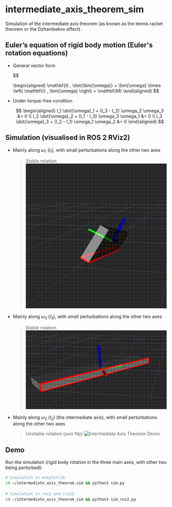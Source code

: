 # intermediate_axis_theorem_sim

Simulation of the intermediate axis theorem (as known as the tennis racket theorem or the Dzhanibekov effect).

## Euler’s equation of rigid body motion (Euler's rotation equations)

- General vector form
    
    $$
    
    \begin{aligned}
    \mathbf{I} \, \dot{\bm{\omega}} + \bm{\omega} \times \left( \mathbf{I} \, \bm{\omega} \right) = \mathbf{M}
    \end{aligned}
    $$
    
- Under torque-free condition
    
    $$
    \begin{aligned}
    I_1 \dot{\omega}_1 + (I_3 - I_2) \omega_2 \omega_3 &= 0 \\
    I_2 \dot{\omega}_2 + (I_1 - I_3) \omega_3 \omega_1 &= 0 \\
    I_3 \dot{\omega}_3 + (I_2 - I_1) \omega_1 \omega_2 &= 0
    \end{aligned}
    $$
    

## Simulation (visualised in ROS 2 RViz2)
- Mainly along $\omega_1$ ($I_1$), with small perturbations along the other two axes
    > Stable rotation
![Intermediate Axis Theorem Demo](video/i1.gif)

- Mainly along $\omega_3$ ($I_3$), with small perturbations along the other two axes
    > Stable rotation
![Intermediate Axis Theorem Demo](video/i3.gif)

- Mainly along $\omega_2$ ($I_2$) (the intermediate axis), with small perturbations along the other two axes
    > Unstable rotation (axis flip)
![Intermediate Axis Theorem Demo](video/i2.gif)

## Demo

Run the simulation (rigid body rotation in the three main axes, with other two being perturbed):
```bash
# Simulation in matplotlib
cd ~/intermediate_axis_theorem_sim && python3 sim.py

# Simulation in ros2 and rivz2
cd ~/intermediate_axis_theorem_sim && python3 sim_ros2.py
```